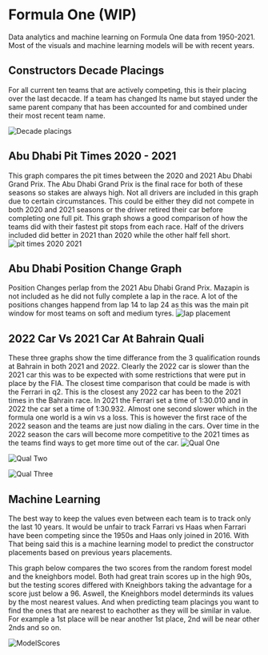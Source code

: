 # Formula One (WIP)
Data analytics and machine learning on Formula One data from 1950-2021. Most of the visuals and machine learning models will be with recent years. 

## Constructors Decade Placings
For all current ten teams that are actively competing, this is their placing over the last decacde. If a team has changed Its name but stayed under the same parent company that has been accounted for and combined under their most recent team name.

![Decade placings](https://user-images.githubusercontent.com/88803320/148436822-8e22790c-13fa-47b1-928b-c9fc56c662af.png)


## Abu Dhabi Pit Times 2020 - 2021
This graph compares the pit times between the 2020 and 2021 Abu Dhabi Grand Prix. The Abu Dhabi Grand Prix is the final race for both of these seasons so stakes are always high. Not all drivers are included in this graph due to certain circumstances. This could be either they did not compete in both 2020 and 2021 seasons or the driver retired their car before completing one full pit. This graph shows a good comparison of how the teams did with their fastest pit stops from each race. Half of the drivers included did better in 2021 than 2020 while the other half fell short. 
![pit times 2020 2021](https://user-images.githubusercontent.com/88803320/149194071-d50e8ab1-c5b9-40ab-9618-7e41747c4d95.png)

## Abu Dhabi Position Change Graph
Position Changes perlap from the 2021 Abu Dhabi Grand Prix. Mazapin is not included as he did not fully complete a lap in the race. A lot of the positions changes happend from lap 14 to lap 24 as this was the main pit window for most teams on soft and medium tyres. 
![lap placement](https://user-images.githubusercontent.com/88803320/149990560-7b913525-e348-4149-9512-b8a456b03f03.png)

## 2022 Car Vs 2021 Car At Bahrain Quali
These three graphs show the time differance from the 3 qualification rounds at Bahrain in both 2021 and 2022. Clearly the 2022 car is slower than the 2021 car this was to be expected with some restrictions that were put in place by the FIA. The closest time comparison that could be made is with the Ferrari in q2. This is the closest any 2022 car has been to the 2021 times in the Bahrain race. In 2021 the Ferrari set a time of 1:30.010 and in 2022 the car set a time of 1:30.932. Almost one second slower which in the formula one world is a win vs a loss. This is however the first race of the 2022 season and the teams are just now dialing in the cars. Over time in the 2022 season the cars will become more competitive to the 2021 times as the teams find ways to get more time out of the car.
![Qual One](https://i.gyazo.com/fff7eebba75b39f0bf424b8a8cc052fe.png)

![Qual Two](https://i.gyazo.com/e321617efa60f5e51fb774c103cbddd7.png)

![Qual Three](https://i.gyazo.com/32836c92bc8b344edb03f7845b482f89.png)


## Machine Learning 
The best way to keep the values even between each team is to track only the last 10 years. It would be unfair to track Farrari vs Haas when Farrari have been competing since the 1950s and Haas only joined in 2016. With That being said this is a machine learning model to predict the constructor placements based on previous years placements. 

This graph below compares the two scores from the random forest model and the kneighbors model. Both had great train scores up in the high 90s, but the testing scores differed with Kneighbors taking the advantage for a score just below a 96. Aswell, the Kneighbors model determinds its values by the most nearest values. And when predicting team placings you want to find the ones that are nearest to eachother as they will be similar in value. For example a 1st place will be near another 1st place, 2nd will be near other 2nds and so on.

![ModelScores](https://user-images.githubusercontent.com/88803320/151215124-b49b9b65-6fde-4438-90ad-4f7d92902368.png)